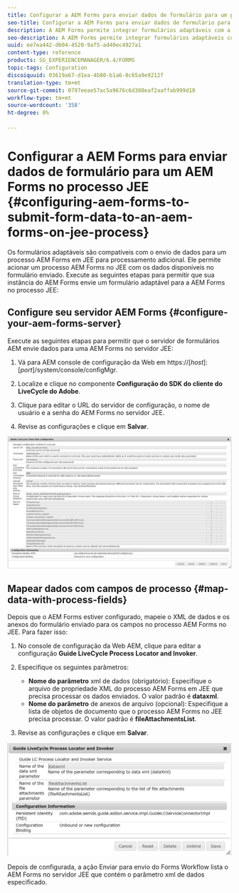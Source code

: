 ```yaml
---
title: Configurar a AEM Forms para enviar dados de formulário para um processo AEM Forms no JEE
seo-title: Configurar a AEM Forms para enviar dados de formulário para um processo AEM Forms no JEE
description: A AEM Forms permite integrar formulários adaptáveis com a AEM Forms em processos JEE para processamento de dados de formulários.
seo-description: A AEM Forms permite integrar formulários adaptáveis com a AEM Forms em processos JEE para processamento de dados de formulários.
uuid: ee7ea442-d604-4520-9af5-ad40ec4927a1
content-type: reference
products: SG_EXPERIENCEMANAGER/6.4/FORMS
topic-tags: Configuration
discoiquuid: 03619a67-d1ea-4b80-b1a6-0c65a9e9212f
translation-type: tm+mt
source-git-commit: 0797eeae57ac5a9676c6d308eaf2aaffab999d18
workflow-type: tm+mt
source-wordcount: '358'
ht-degree: 0%

---
```



# Configurar a AEM Forms para enviar dados de formulário para um AEM Forms no processo JEE {#configuring-aem-forms-to-submit-form-data-to-an-aem-forms-on-jee-process}

Os formulários adaptáveis são compatíveis com o envio de dados para um processo AEM Forms em JEE para processamento adicional. Ele permite acionar um processo AEM Forms no JEE com os dados disponíveis no formulário enviado. Execute as seguintes etapas para permitir que sua instância do AEM Forms envie um formulário adaptável para a AEM Forms no processo JEE:

## Configure seu servidor AEM Forms {#configure-your-aem-forms-server}

Execute as seguintes etapas para permitir que o servidor de formulários AEM envie dados para uma AEM Forms no servidor JEE:

1. Vá para AEM console de configuração da Web em https://[*host*]:[*port*]/system/console/configMgr.

1. Localize e clique no componente **Configuração do SDK do cliente do LiveCycle do Adobe**.
1. Clique para editar o URL do servidor de configuração, o nome de usuário e a senha do AEM Forms no servidor JEE.
1. Revise as configurações e clique em **Salvar**.

![Configuração do SDK do cliente do LiveCycle Adobe](assets/clientsdkconfiguration.jpg)

## Mapear dados com campos de processo {#map-data-with-process-fields}

Depois que o AEM Forms estiver configurado, mapeie o XML de dados e os anexos do formulário enviado para os campos no processo AEM Forms no JEE. Para fazer isso:

1. No console de configuração da Web AEM, clique para editar a configuração **Guide LiveCycle Process Locator and Invoker**.
1. Especifique os seguintes parâmetros:

   * **Nome do parâmetro**  xml de dados (obrigatório): Especifique o arquivo de propriedade XML do processo AEM Forms em JEE que precisa processar os dados enviados. O valor padrão é **dataxml**.
   * **Nome do parâmetro**  de anexos de arquivo (opcional): Especifique a lista de objetos de documento que o processo AEM Forms no JEE precisa processar. O valor padrão é **fileAttachmentsList**.

1. Revise as configurações e clique em **Salvar**.

![Localizador e Invólucro do Processo de LiveCycle do Guia](assets/test3.jpg)

Depois de configurada, a ação Enviar para envio do Forms Workflow lista  o AEM Forms no servidor JEE que contém o parâmetro xml de dados especificado.
